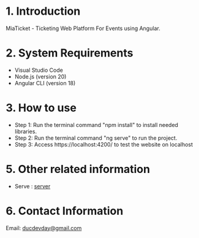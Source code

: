 # 1. Introduction

MiaTicket - Ticketing Web Platform For Events using Angular.

# 2. System Requirements

- Visual Studio Code
- Node.js (version 20)
- Angular CLI (version 18)

# 3. How to use

- Step 1: Run the terminal command "npm install" to install needed libraries.
- Step 2: Run the terminal command "ng serve" to run the project.
- Step 3: Access https://localhost:4200/ to test the website on localhost

# 5. Other related information

- Serve : [server](https://github.com/ducdevday/MiaTicket_Server)

# 6. Contact Information

Email: ducdevday@gmail.com
